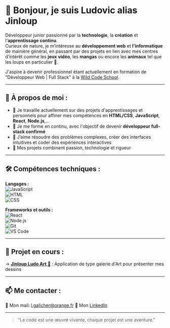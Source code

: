 # 👋 Bonjour, je suis **Ludovic** alias **Jinloup**

Développeur junior passionné par la **technologie**, la **création** et l'**apprentissage continu**.  
Curieux de nature, je m’intéresse au **développement web** et **l'informatique** de mainière général, 
en passant par des projets en lien avec mes centres d’intérêt comme les **jeux vidéo**, 
les **mangas** ou encore les **animaux** tel que les loups en particulier 🐺.

J'aspire à devenir professionnel étant actuellement en formation de "Développeur Web | Full Stack" 
à la [Wild Code School](https://www.wildcodeschool.com/).

---

## 💼 À propos de moi :

- 🔭 Je travaille actuellement sur des projets d'apprentissages et personnels pour affiner mes compétences 
  en **HTML/CSS**, **JavaScript**, **React**, **Node.js**,...
- 🌱 Je me forme en continu, avec l'objectif de devenir **développeur full-stack confirmé**
- 🧩 J’aime résoudre des problèmes complexes, créer des interfaces intuitives et coder des expériences interactives
- 🎯 Mes projets combinent passion, technologie et rigueur

---

## 🛠️ Compétences techniques :

**Langages :**  
![JavaScript](https://img.shields.io/badge/JavaScript-F7DF1E?style=flat&logo=javascript&logoColor=black)  
![HTML](https://img.shields.io/badge/HTML5-E34F26?style=flat&logo=html5&logoColor=white)  
![CSS](https://img.shields.io/badge/CSS3-1572B6?style=flat&logo=css3&logoColor=white)  

**Frameworks et outils :**  
![React](https://img.shields.io/badge/React-61DAFB?style=flat&logo=react&logoColor=black)  
![Node.js](https://img.shields.io/badge/Node.js-339933?style=flat&logo=node.js&logoColor=white)  
![Git](https://img.shields.io/badge/Git-F05032?style=flat&logo=git&logoColor=white)  
![VS Code](https://img.shields.io/badge/VS%20Code-007ACC?style=flat&logo=visual-studio-code&logoColor=white)

---

## 🚀 Projet en cours :

-> [**Jinloup Ludo Art** 🐾](https://github.com/G-Ludovic/jinloup-art-react-app.git) : Application de type galerie d'Art pour présenter mes dessins

---

## 📫 Me contacter :

📧 Mon mail: l.galicher@orange.fr
💼 Mon [LinkedIn](https://www.linkedin.com/in/ludovic-galicher-69ba9932a)

---

> “Le code est une œuvre vivante, chaque projet est une aventure.”

<!---
G-Ludovic/G-Ludovic is a ✨ special ✨ repository because its `README.md` (this file) appears on your GitHub profile.
You can click the Preview link to take a look at your changes.
--->
